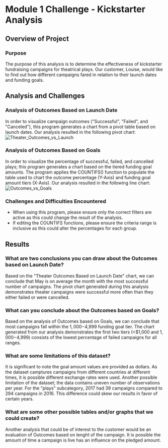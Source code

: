 # Module 1 Challenge - Kickstarter Analysis

## Overview of Project

### Purpose

The purpose of this analysis is to determine the effectiveness of kickstarter fundraising campaigns for theatrical plays. Our customer, Louise, would like to find out how different campaigns fared in relation to their launch dates and funding goals.

## Analysis and Challenges

### Analysis of Outcomes Based on Launch Date

In order to visualize campaign outcomes ("Successful", "Failed", and "Canceled"), this program generates a chart from a pivot table based on launch dates. Our analysis resulted in the following pivot chart:
![Theater_Outcomes_vs_Launch](https://user-images.githubusercontent.com/103288980/166168889-8e1eae34-b48f-4b57-8838-4681dc0e3c2e.png)

### Analysis of Outcomes Based on Goals

In order to visualize the percentage of successful, failed, and cancelled plays; this program generates a chart based on the tiered funding goal amounts. The program applies the COUNTIFS() function to populate the table used to chart the outcome percentage (Y-Axis) and funding goal amount tiers (X-Axis). Our analysis resulted in the following line chart:
![Outcomes_vs_Goals](https://user-images.githubusercontent.com/103288980/166168890-63d9f4b0-4076-4c00-8b48-c2b0bfff42a4.png)

### Challenges and Difficulties Encountered

- When using this program, please ensure only the correct filters are active as this could change the result of the analysis.
- If editing the COUNTIFS functions, please ensure the criteria range is inclusive as this could alter the percentages for each group.

## Results

### What are two conclusions you can draw about the Outcomes based on Launch Date?
Based on the "Theater Outcomes Based on Launch Date" chart, we can conclude that May is on average the month with the most successful number of campaigns. The pivot chart generated during this analysis demonstrates theater campaigns were successful more often than they either failed or were cancelled.

### What can you conclude about the Outcomes based on Goals?
Based on the analysis of Outcomes based on Goals, we can conclude that most campaigns fall within the $1,000-$4,999 funding goal tier. The chart generated from our analysis demonstrates the first two tiers (<$1,000 and $1,000-$4,999) consists of the lowest percentage of failed campaigns for all ranges.

### What are some limitations of this dataset?
It is significant to note the goal amount values are provided as dollars. As the dataset camptures campaigns from different countries at different times, it is possible different exchange rates were used.
Another possible limitation of the dataset; the data contains uneven number of observations per year. For the "plays" subcategory, 2017 had 39 campaigns compared to 294 campaigns in 2016. This difference could skew our results in favor of certain years.

### What are some other possible tables and/or graphs that we could create?
Another analysis that could be of interest to the customer would be an evaluation of Outcomes based on lenght of the campaign. It is possible the amount of time a campaign is live has an influence on the pledged amount.
